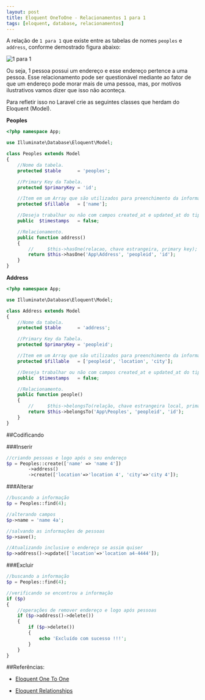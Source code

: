 ```yaml
---
layout: post
title: Eloquent OneToOne - Relacionamentos 1 para 1
tags: [eloquent, database, relacionamentos]
---
```


A relação de `1 para 1` que existe entre as tabelas de nomes `peoples` e `address`, conforme demostrado figura abaixo:

![1 para 1](http://i.imgur.com/250lsRp.png)

Ou seja, 1 pessoa possui um endereço e esse endereço pertence a uma pessoa. Esse relacionamento pode ser questionável mediante ao fator de que um endereço pode morar mais de uma pessoa, mas, por motivos ilustrativos vamos dizer que isso não aconteça.

Para refletir isso no Laravel crie as seguintes classes que herdam do Eloquent (Model).

__Peoples__

```PHP
<?php namespace App;

use Illuminate\Database\Eloquent\Model;

class Peoples extends Model
{
    //Nome da tabela.
    protected $table      = 'peoples';

    //Primary Key da Tabela.
    protected $primaryKey = 'id';

    //Item em um Array que são utilizados para preenchimento da informação.
    protected $fillable   = ['name'];

    //Deseja trabalhar ou não com campos created_at e updated_at do tipo timestamp nessa tabela.
    public  $timestamps   = false;

    //Relacionamento.
    public function address()
    {
        //     $this->hasOne(relacao, chave estrangeira, primary key);
        return $this->hasOne('App\Address', 'peopleid', 'id');
    }
}
```

__Address__

```PHP
<?php namespace App;

use Illuminate\Database\Eloquent\Model;

class Address extends Model
{
    //Nome da tabela.
    protected $table      = 'address';

    //Primary Key da Tabela.
    protected $primaryKey = 'peopleid';

    //Item em um Array que são utilizados para preenchimento da informação.
    protected $fillable   = ['peopleid', 'location', 'city'];

    //Deseja trabalhar ou não com campos created_at e updated_at do tipo timestamp nessa tabela.
    public  $timestamps   = false;

    //Relacionamento.
    public function people()
    {
        //     $this->belongsTo(relação, chave estrangeira local, primary key da relação);
        return $this->belongsTo('App\Peoples', 'peopleid', 'id');
    }
}
```

##Codificando

###Inserir
```PHP
//criando pessoas e logo após o seu endereço
$p = Peoples::create(['name' => 'name 4'])
        ->address()
        ->create(['location'=>'location 4', 'city'=>'city 4']);

```
###Alterar
```PHP
//buscando a informação
$p = Peoples::find(4);

//alterando campos
$p->name = 'name 4a';

//salvando as informações de pessoas
$p->save();

//Atualizando inclusive o endereço se assim quiser
$p->address()->update(['location'=>'location a4-4444']);

```

###Excluir
```PHP
//buscando a informação
$p = Peoples::find(4);

//verificando se encontrou a informação
if ($p)
{
    //operações de remover endereço e logo após pessoas
    if ($p->address()->delete())
    {
        if ($p->delete())
        {
            echo 'Excluído com sucesso !!!';
        }
    }
}
```

##Referências:

- [Eloquent One To One](http://laravel.com/docs/5.0/eloquent#one-to-one)

- [Eloquent Relationships](http://laravel.com/docs/5.0/eloquent#relationships)
